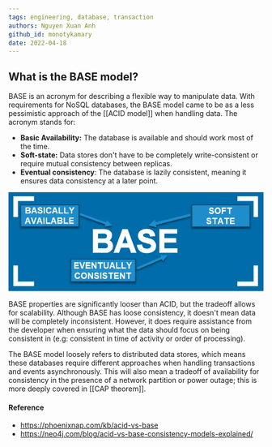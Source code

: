 ```yaml
---
tags: engineering, database, transaction
authors: Nguyen Xuan Anh
github_id: monotykamary
date: 2022-04-18
---
```


## What is the BASE model?
BASE is an acronym for describing a flexible way to manipulate data. With requirements for NoSQL databases, the BASE model came to be as a less pessimistic approach of the [[ACID model]] when handling data. The acronym stands for:

- **Basic Availability:** The database is available and should work most of the time.
- **Soft-state:** Data stores don't have to be completely write-consistent or require mutual consistency between replicas.
- **Eventual consistency**: The database is lazily consistent, meaning it ensures data consistency at a later point.

![](assets/base-model_base_model_diagram.webp)

BASE properties are significantly looser than ACID, but the tradeoff allows for scalability. Although BASE has loose consistency, it doesn't mean data will be completely inconsistent. However, it does require assistance from the developer when ensuring what the data should focus on being consistent in (e.g: consistent in time of activity or order of processing).

The BASE model loosely refers to distributed data stores, which means these databases require different approaches when handling transactions and events asynchronously. This will also mean a tradeoff of availability for consistency in the presence of a network partition or power outage; this is more deeply covered in [[CAP theorem]].

#### Reference
- https://phoenixnap.com/kb/acid-vs-base
- https://neo4j.com/blog/acid-vs-base-consistency-models-explained/
